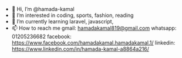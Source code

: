 - 👋 Hi, I’m @hamada-kamal
- 👀 I’m interested in coding, sports, fashion, reading
- 🌱 I’m currently learning laravel, javascript, 
- 📫 How to reach me 
gmail: hamadakamal819@gmail.com
whatsapp: 01205236682
facebook: https://www.facebook.com/hamadakamal.hamadakamal.1/
linkedin: https://www.linkedin.com/in/hamada-kamal-a8864a216/

<!---
hamada-kamal/hamada-kamal is a ✨ special ✨ repository because its `README.md` (this file) appears on your GitHub profile.
You can click the Preview link to take a look at your changes.
--->
